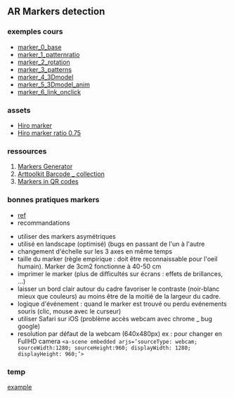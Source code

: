 ## AR Markers detection

### exemples cours
* [marker_0_base](./marker_0_base.html)
* [marker_1_patternratio](./marker_1_patternratio.html)
* [marker_2_rotation](./marker_2_rotation.html)
* [marker_3_patterns](./marker_3_patterns.html)
* [marker_4_3Dmodel](./marker_4_3Dmodel.html)
* [marker_5_3Dmodel_anim](./marker_5_3Dmodel_anim.html)
* [marker_6_link_onclick](./marker_6_link_onclick.html)

### assets
* [Hiro marker](./assets/images/hiro.png)
* [Hiro marker ratio 0.75](./assets/images/hiro_0.75.png)

### ressources
1. [Markers Generator](https://jeromeetienne.github.io/AR.js/three.js/examples/marker-training/examples/generator.html)
2. [Arttoolkit Barcode _ collection](https://github.com/AR-js-org/artoolkit-barcode-markers-collection)
3. [Markers in QR codes](https://medium.com/chialab-open-source/how-to-deliver-ar-on-the-web-only-with-a-qr-code-e24b7b61f8cb)

### bonnes pratiques markers
* [ref](https://medium.com/chialab-open-source/10-tips-to-enhance-your-ar-js-app-8b44c6faffca)
* recommandations
- utiliser des markers asymétriques
- utilisé en landscape (optimisé) (bugs en passant de l'un à l'autre
- changement d'échelle sur les 3 axes en même temps
- taille du marker (règle empirique : doit être reconnaissable pour l'oeil humain). Marker de 3cm2 fonctionne à 40-50 cm
- imprimer le marker (plus de difficultés sur écrans : effets de brillances, …)
- laisser un bord clair autour du cadre
favoriser le contraste (noir-blanc mieux que couleurs)
au moins être de la moitié de la largeur du cadre.
- logique d'événement :
quand le marker est trouvé ou perdu
evénements souris (clic, mouse avec le curseur)
- utiliser Safari sur iOS (problème accès webcam avec chrome _ bug google)
- resolution par défaut de la webcam (640x480px)
ex : pour changer en FullHD camera
`<a-scene embedded arjs=’sourceType: webcam; sourceWidth:1280; sourceHeight:960; displayWidth: 1280; displayHeight: 960;’>`

### temp
[example](https://github.com/AR-js-org/AR.js/tree/master/aframe/examples/marker-based)
